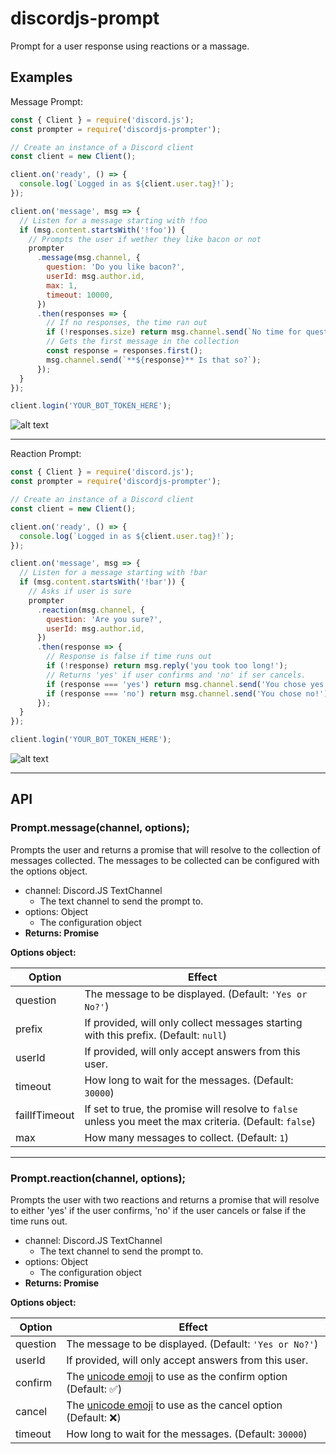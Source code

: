 # discordjs-prompt

Prompt for a user response using reactions or a massage.

## Examples

Message Prompt:

```javascript
const { Client } = require('discord.js');
const prompter = require('discordjs-prompter');

// Create an instance of a Discord client
const client = new Client();

client.on('ready', () => {
  console.log(`Logged in as ${client.user.tag}!`);
});

client.on('message', msg => {
  // Listen for a message starting with !foo
  if (msg.content.startsWith('!foo')) {
    // Prompts the user if wether they like bacon or not
    prompter
      .message(msg.channel, {
        question: 'Do you like bacon?',
        userId: msg.author.id,
        max: 1,
        timeout: 10000,
      })
      .then(responses => {
        // If no responses, the time ran out
        if (!responses.size) return msg.channel.send(`No time for questions? I see.`);
        // Gets the first message in the collection
        const response = responses.first();
        msg.channel.send(`**${response}** Is that so?`);
      });
  }
});

client.login('YOUR_BOT_TOKEN_HERE');
```

![alt text](https://i.imgur.com/nNfBXYi.gif "Answering to the bot's question.")

---

Reaction Prompt:

```javascript
const { Client } = require('discord.js');
const prompter = require('discordjs-prompter');

// Create an instance of a Discord client
const client = new Client();

client.on('ready', () => {
  console.log(`Logged in as ${client.user.tag}!`);
});

client.on('message', msg => {
  // Listen for a message starting with !bar
  if (msg.content.startsWith('!bar')) {
    // Asks if user is sure
    prompter
      .reaction(msg.channel, {
        question: 'Are you sure?',
        userId: msg.author.id,
      })
      .then(response => {
        // Response is false if time runs out
        if (!response) return msg.reply('you took too long!');
        // Returns 'yes' if user confirms and 'no' if ser cancels.
        if (response === 'yes') return msg.channel.send('You chose yes!');
        if (response === 'no') return msg.channel.send('You chose no!');
      });
  }
});

client.login('YOUR_BOT_TOKEN_HERE');
```

![alt text](https://i.imgur.com/Uhko2lY.gif "Reacting to the bot's message")

---

## API

### **Prompt.message(channel, options);**

Prompts the user and returns a promise that will resolve to the collection of messages collected. The messages to be collected can be configured with the options object.

- channel: Discord.JS TextChannel
  - The text channel to send the prompt to.
- options: Object
  - The configuration object
- **Returns: Promise**

**Options object:**

| Option | Effect |
|--|--|
| question | The message to be displayed. (Default: `'Yes or No?'`) |
| prefix | If provided, will only collect messages starting with this prefix. (Default: `null`) |
| userId | If provided, will only accept answers from this user. |
| timeout | How long to wait for the messages. (Default: `30000`) |
| failIfTimeout | If set to true, the promise will resolve to `false` unless you meet the max criteria. (Default: `false`) |
| max | How many messages to collect.  (Default: `1`) |

---

### **Prompt.reaction(channel, options);**

Prompts the user with two reactions and returns a promise that will resolve to either 'yes' if the user confirms, 'no' if the user cancels or false if the time runs out.

- channel: Discord.JS TextChannel
  - The text channel to send the prompt to.
- options: Object
  - The configuration object
- **Returns: Promise**

**Options object:**

| Option | Effect |
|--|--|
| question | The message to be displayed. (Default: `'Yes or No?'`) |
| userId | If provided, will only accept answers from this user. |
| confirm | The [unicode emoji](https://unicode.org/emoji/charts/full-emoji-list.html) to use as the confirm option (Default: ✅) |
| cancel | The [unicode emoji](https://unicode.org/emoji/charts/full-emoji-list.html) to use as the cancel option (Default: ❌) |
| timeout | How long to wait for the messages. (Default: `30000`) |